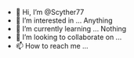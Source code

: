 - 👋 Hi, I’m @Scyther77
- 👀 I’m interested in ... Anything
- 🌱 I’m currently learning ... Nothing
- 💞️ I’m looking to collaborate on ...
- 📫 How to reach me ... 

<!---
Scyther77/Scyther77 is a ✨ special ✨ repository because its `README.md` (this file) appears on your GitHub profile.
You can click the Preview link to take a look at your changes.
--->

